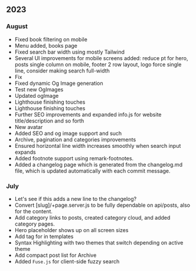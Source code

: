 ## 2023

### August
- Fixed book filtering on mobile
- Menu added, books page
- Fixed search bar width using mostly Tailwind
- Several UI improvements for mobile screens added: reduce pt for hero, posts single column on mobile, footer 2 row layout, logo force single line, consider making search full-width
- Fix
- Fixed dynamic Og Image generation
- Test new OgImages
- Updated ogImage
- Lighthouse finishing touches
- Lighthouse finishing touches
- Further SEO improvements and expanded info.js for website title/description and so forth
- New avatar
- Added SEO and og image support and such
- Archive, pagination and categories improvements
- Ensured horizontal line width increases smoothly when search input expands
- Added footnote support using remark-footnotes. 
- Added a changelog page which is generated from the changelog.md file, which is updated automatically with each commit message.

















### July
- Let's see if this adds a new line to the changelog?
- Convert [slug]/+page.server.js to be fully dependable on api/posts, also for the content.
- Add category links to posts, created category cloud, and added category pages.
- Hero placeholder shows up on all screen sizes
- Add tag for in templates
- Syntax Highlighting with two themes that switch depending on active theme
- Add compact post list for Archive
- Added `Fuse.js` for client-side fuzzy search
